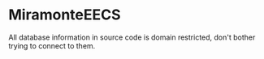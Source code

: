 # MiramonteEECS
All database information in source code is domain restricted, don't bother trying to connect to them.